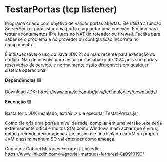 # TestarPortas (tcp listener)

Programa criado com objetivo de validar portas abertas.
Ele utiliza a função ServerSocket para listar uma porta e aguardar uma conexão.
É ótimo para testar apontamentos IP e furos no NAT do roteador ou firewall.
Facilita para saber se o problema é no provedor ou configuracao incorreta no equipamento.

É indispensável o uso do Java JDK 21 ou mais recente para execução do código.
Não desenvolvi para testar portas abaixo de 1024 pois são portas reservadas de serviço, e normalmente estão
disponíveis em qualquer sistema operacional.

**Dependências** 🟩

Download JDK: https://www.oracle.com/br/java/technologies/downloads/

**Execução** 🟩

Basta ter o JDK instalado, extrair .zip e executar TestarPortas.jar

Como ele cria uma porta a nível de rede, compilar em uma versão .exe seria extremamente dificil e muitos SOs como Windows iriam achar
que é virus, então pretendo deixar apenas .jar, assim ele fica isolado na VM do próprio JVM e assim nenhum SO vai entender como ameaça.

Contatos:
Gabriel Marques Ferrarezi.
Linkedin: https://www.linkedin.com/in/gabriel-marques-ferrarezi-8a0913190/

